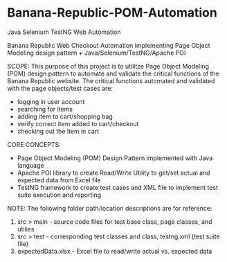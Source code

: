 # Banana-Republic-POM-Automation
Java Selenium TestNG Web Automation

Banana Republic Web Checkout Automation implementing Page Object Modeling design pattern + Java/Selenium/TestNG/Apache POI

SCOPE: This purpose of this project is to utilitze Page Object Modeling (POM) design pattern to automate and validate the critical functions of the Banana Republic website.  The critical functions automated and validated with the page objects/test cases are:
 - logging in user account
 - searching for items
 - adding item to cart/shopping bag
 - verify correct item added to cart/checkout
 - checking out the item in cart

CORE CONCEPTS: 
- Page Object Modeling (POM) Design Pattern implemented with Java language
- Apache POI library to create Read/Write Utility to get/set actual and expected data from Excel file
- TestNG framework to create test cases and XML file to implement test suite execution and reporting

NOTE: The following folder path/location descriptions are for reference:
1. src > main - source code files for test base class, page classes, and utilies
2. src > test - corresponding test classes and class, testng.xml (test suite file)
3. expectedData.xlsx - Excel file to read/write actual vs. expected data
